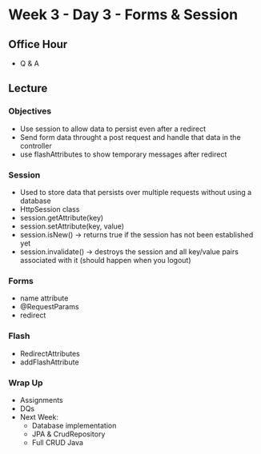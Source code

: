 # Week 3 - Day 3 - Forms & Session

## Office Hour
- Q & A

## Lecture

### Objectives 
- Use session to allow data to persist even after a redirect
- Send form data throught a post request and handle that data in the controller
- use flashAttributes to show temporary messages after redirect

### Session
- Used to store data that persists over multiple requests without using a database
- HttpSession class
- session.getAttribute(key)
- session.setAttribute(key, value)
- session.isNew() -> returns true if the session has not been established yet
- session.invalidate() -> destroys the session and all key/value pairs associated with it (should happen when you logout)

### Forms
- name attribute
- @RequestParams
- redirect

### Flash 
- RedirectAttributes
- addFlashAttribute

### Wrap Up
- Assignments
- DQs
- Next Week:
  - Database implementation
  - JPA & CrudRepository
  - Full CRUD Java